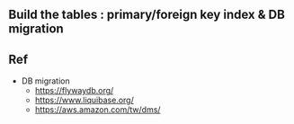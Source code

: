 ## Build the tables : primary/foreign key index & DB migration 

## Ref
- DB migration 
	- https://flywaydb.org/
	- https://www.liquibase.org/
	- https://aws.amazon.com/tw/dms/